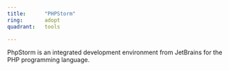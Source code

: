 ```yaml
---
title:      "PHPStorm"
ring:       adopt
quadrant:   tools

---
```


PhpStorm is an integrated development environment from JetBrains for the PHP programming language.